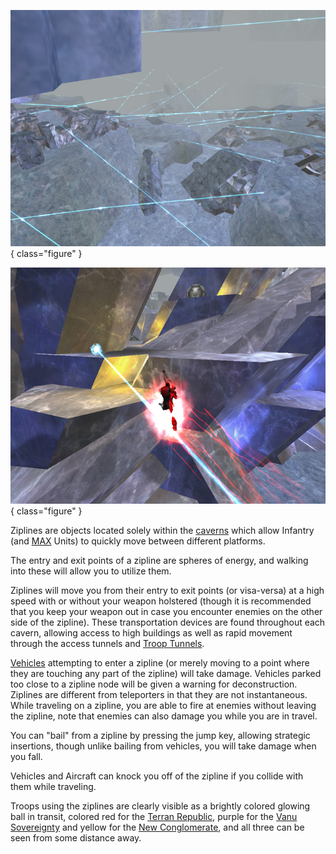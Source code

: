 ![Ziplines in [Adlivun](../locations/Adlivun.md) [Cavern](../locations/Caverns.md)](../images/AdlivunZiplines.jpg){ class="figure" }

![Commander traveling on a Zipline](../images/TRonZipline.jpg){ class="figure" }

Ziplines are objects located solely
within the [caverns](Core_Combat.md) which allow Infantry (and
[MAX](Mechanized_Assault_Exo-Suit.md) Units) to quickly move between different
platforms.

The entry and exit points of a zipline are spheres of energy, and walking into
these will allow you to utilize them.

Ziplines will move you from their entry to exit points (or visa-versa) at a high
speed with or without your weapon holstered (though it is recommended that you
keep your weapon out in case you encounter enemies on the other side of the
zipline). These transportation devices are found throughout each cavern,
allowing access to high buildings as well as rapid movement through the access
tunnels and [Troop Tunnels](../locations/Troop_Tunnel.md).

[Vehicles](../vehicles/Vehicle.md) attempting to enter a zipline (or merely
moving to a point where they are touching any part of the zipline) will take
damage. Vehicles parked too close to a zipline node will be given a warning for
deconstruction. Ziplines are different from teleporters in that they are not
instantaneous. While traveling on a zipline, you are able to fire at enemies
without leaving the zipline, note that enemies can also damage you while you are
in travel.

You can "bail" from a zipline by pressing the jump key, allowing strategic
insertions, though unlike bailing from vehicles, you will take damage when you
fall.

Vehicles and Aircraft can knock you off of the zipline if you collide with them
while traveling.

Troops using the ziplines are clearly visible as a brightly colored glowing ball
in transit, colored red for the [Terran Republic](../etc/Terran_Republic.md),
purple for the [Vanu Sovereignty](../etc/Vanu_Sovereignty.md) and yellow for the
[New Conglomerate](../etc/New_Conglomerate.md), and all three can be seen from
some distance away.


